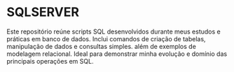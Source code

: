 # SQLSERVER
Este repositório reúne scripts SQL desenvolvidos durante meus estudos e práticas em banco de dados. Inclui comandos de criação de tabelas, manipulação de dados e consultas simples. além de exemplos de modelagem relacional. Ideal para demonstrar minha evolução e domínio das principais operações em SQL.
